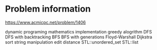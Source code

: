 # Problem information

<https://www.acmicpc.net/problem/1406>

dynamic programing
mathematics
implementation
greedy alogrithm
DFS
DFS with backtracking
BFS
BFS with generations
Floyd-Warshall
Dijkstra
sort
string manipulation
edit distance
STL::unordered_set
STL::list
